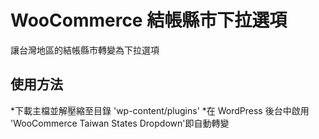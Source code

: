 # WooCommerce 結帳縣市下拉選項
讓台灣地區的結帳縣市轉變為下拉選項

## 使用方法
*下載主檔並解壓縮至目錄 'wp-content/plugins'
*在 WordPress 後台中啟用 'WooCommerce Taiwan States Dropdown'即自動轉變


